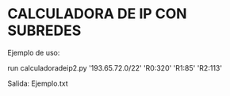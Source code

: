# CALCULADORA DE IP CON SUBREDES

Ejemplo de uso:

run calculadoradeip2.py '193.65.72.0/22' 'R0:320' 'R1:85' 'R2:113'

Salida:
Ejemplo.txt
